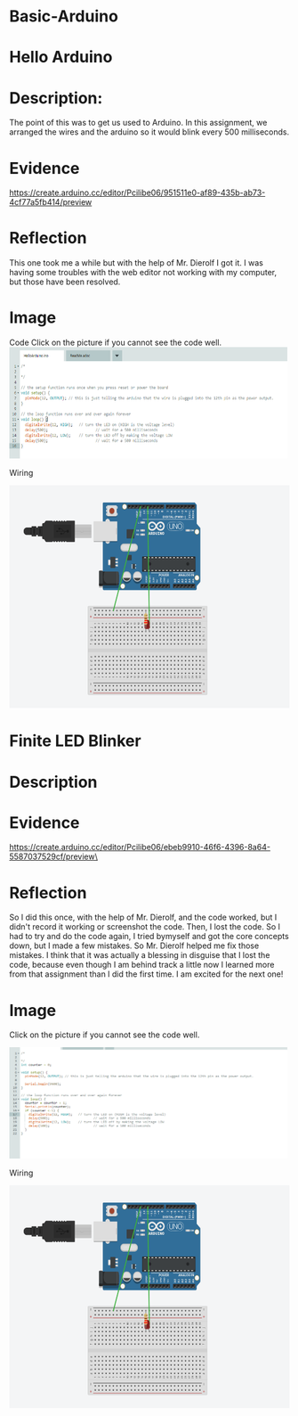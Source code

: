 # Basic-Arduino




# Hello Arduino

# Description: 

The point of this was to get us used to Arduino. In this assignment, we arranged the wires and the arduino so it would blink every 500 milliseconds. 

# Evidence 

https://create.arduino.cc/editor/Pcilibe06/951511e0-af89-435b-ab73-4cf77a5fb414/preview

# Reflection

This one took me a while but with the help of Mr. Dierolf I got it. I was having some troubles with the web editor not working with my computer, but those have been resolved. 

# Image

Code
Click on the picture if you cannot see the code well.
<img src=images/HelloArduino.png alt=HelloArduinoCode height=200 width=500>

Wiring

<img src=images/ArduinoCircuitBoardwiringFinite,intro.png alt=ArduinoCircuitBoard height=400 width=600>

# Finite LED Blinker

# Description 

# Evidence

https://create.arduino.cc/editor/Pcilibe06/ebeb9910-46f6-4396-8a64-5587037529cf/preview\

# Reflection

So I did this once, with the help of Mr. Dierolf, and the code worked, but I didn't record it working or screenshot the code. Then, I lost the code. So I had to try and do the code again, I tried bymyself and got the core concepts down, but I made a few mistakes. So Mr. Dierolf helped me fix those mistakes. I think that it was actually a blessing in disguise that I lost the code, because even though I am behind track a little now I learned more from that assignment than I did the first time. I am excited for the next one!

# Image

Click on the picture if you cannot see the code well.

<img src=images/FiniteLEDBlinker.png alt=FiniteLEDBlinkerCode height=200 width=500>

Wiring

<img src=images/ArduinoCircuitBoardwiringFinite,intro.png alt=ArduinoCircuitBoard height=400 width=600>
